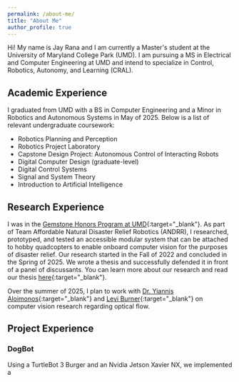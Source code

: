 ```yaml
---
permalink: /about-me/
title: "About Me"
author_profile: true
---
```


Hi! My name is Jay Rana and I am currently a Master's student at the University of Maryland College Park (UMD). I am pursuing a MS in Electrical and Computer Engineering at UMD and intend to specialize in Control, Robotics, Autonomy, and Learning (CRAL).

## Academic Experience
I graduated from UMD with a BS in Computer Engineering and a Minor in Robotics and Autonomous Systems in May of 2025. Below is a list of relevant undergraduate coursework:

- Robotics Planning and Perception
- Robotics Project Laboratory
- Capstone Design Project: Autonomous Control of Interacting Robots
- Digital Computer Design (graduate-level)
- Digital Control Systems
- Signal and System Theory
- Introduction to Artificial Intelligence

## Research Experience
I was in the [Gemstone Honors Program at UMD](https://gemstone.umd.edu/){:target="_blank"}. As part of Team Affordable Natural Disaster Relief Robotics (ANDRR), I researched, prototyped, and tested an accessible modular system that can be attached to hobby quadcopters to enable onboard computer vision for the purposes of disaster relief. Our research started in the Fall of 2022 and concluded in the Spring of 2025. We wrote a thesis and successfully defended it in front of a panel of discussants. You can learn more about our research and read our thesis [here](https://teamandrr.wordpress.com/){:target="_blank"}.

Over the summer of 2025, I plan to work with [Dr. Yiannis Aloimonos](https://scholar.google.com/citations?hl=en&user=7QmEsOwAAAAJ&view_op=list_works){:target="_blank"} and [Levi Burner](https://scholar.google.com/citations?user=BKY_uwoAAAAJ&hl=en){:target="_blank"} on computer vision research regarding optical flow.

## Project Experience
### DogBot
Using a TurtleBot 3 Burger and an Nvidia Jetson Xavier NX, we implemented a 